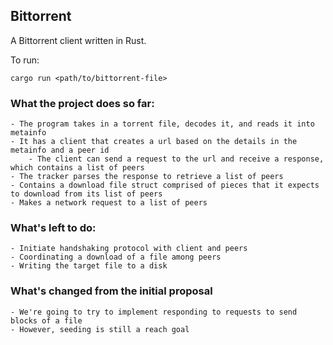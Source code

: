 ## Bittorrent

A Bittorrent client written in Rust.

To run:
```
cargo run <path/to/bittorrent-file>
```

### What the project does so far:

	- The program takes in a torrent file, decodes it, and reads it into metainfo
	- It has a client that creates a url based on the details in the metainfo and a peer id
		- The client can send a request to the url and receive a response, which contains a list of peers
	- The tracker parses the response to retrieve a list of peers
	- Contains a download file struct comprised of pieces that it expects to download from its list of peers
	- Makes a network request to a list of peers

### What's left to do:

	- Initiate handshaking protocol with client and peers
	- Coordinating a download of a file among peers
	- Writing the target file to a disk


### What's changed from the initial proposal
	
	- We're going to try to implement responding to requests to send blocks of a file
	- However, seeding is still a reach goal